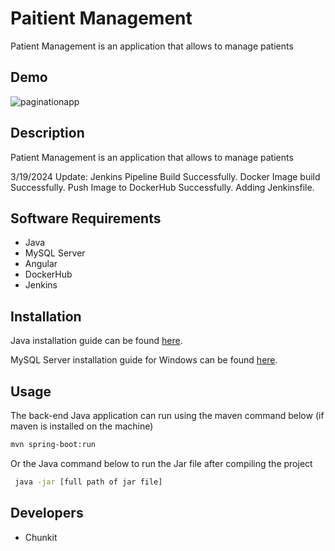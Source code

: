 # Paitient Management

Patient Management is an application that allows to manage patients

## Demo
![paginationapp](https://github.com/chunkityip/paginationapp/assets/47329780/1ed6d208-80e5-49e9-ba1a-ce0662bea89e)


## Description
Patient Management is an application that allows to manage patients

3/19/2024 Update: Jenkins Pipeline Build Successfully. Docker Image build Successfully. Push Image to DockerHub Successfully. Adding Jenkinsfile.



## Software Requirements
* Java
* MySQL Server
* Angular
* DockerHub
* Jenkins

## Installation

Java installation guide can be found [here](https://java.com/en/download/help/download_options.html).

MySQL Server installation guide for Windows can be found [here](https://dev.mysql.com/doc/mysql-installation-excerpt/5.7/en/).

## Usage

The back-end Java application can run using the maven command below (if maven is installed on the machine)

```bash
mvn spring-boot:run
```

Or the Java command below to run the Jar file after compiling the project

```bash
 java -jar [full path of jar file]
```

## Developers
* Chunkit

